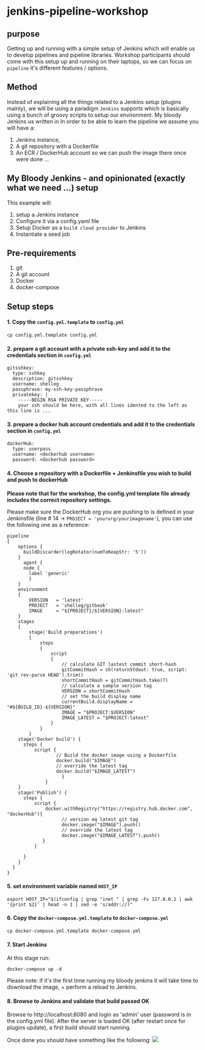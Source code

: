 # jenkins-pipeline-workshop

## purpose
Getting up and running with a simple setup of Jenkins which will enable us to develop pipelines and pipeline libraries.
Workshop participants should come with this setup up and running on their laptops, so we can focus on `pipeline` it's different features / options.


## Method
Instead of explaining all the things related to a Jenkins setup (plugins mainly), we will be using a paradigm `Jenkins` supports which is basically using a bunch of groovy scripts to setup our environment.
My bloody Jenkins us written in
In order to be able to learn the pipeline we assume you will have a:
1. Jenkins instance,
2. A git repository with a Dockerfile
3. An ECR / DockerHub account so we can push the image there once were done ...

## My Bloody Jenkins - and opinionated (exactly what we need ...) setup
This example will:
1. setup a Jenkins instance
2. Configure it via a config.yaml file
3. Setup Docker as a `build cloud provider` to Jenkins
3. Instantiate a seed job

## Pre-requirements
1. git
1. A git account
1. Docker
1. docker-compose

## Setup steps

#### 1. Copy the `config.yml.template` to `config.yml`
``` cp config.yml.template config.yml ```

#### 2. prepare a git account with a private ssh-key and add it to the credentials section in `config.yml`
```
gitsshkey:
  type: sshkey
  description: gitsshkey
  username: shelleg
  passphrase: my-ssh-key-passphrase
  privatekey: |
    -----BEGIN RSA PRIVATE KEY-----
    your ssh should be here, with all lines idented to the left as this line is ...
```
#### 3. prepare a docker hub account credentials and add it to the credentials section in `config.yml`
```
dockerHub:
  type: userpass
  username: <dockerhub username>
  password: <dockerhub password>
```

#### 4. Choose a repository with a Dockerfile + Jenkinsfile you wish to build and push to dockerHub
**Please note that for the workshop, the config.yml template file already includes the correct repository settings.**

Please make sure the DockerHub org you are pushing to is defined in your Jenkinsfile (line # 14 -> `PROJECT = 'yourorg/yourimagename'`), you can use the following one as a reference:

```
pipeline
{
    options {
      buildDiscarder(logRotator(numToKeepStr: '5'))
    }
      agent {
      node {
        label 'generic'
        }
    }
    environment
    {
        VERSION   = 'latest'
        PROJECT   = 'shelleg/gitbook'
        IMAGE     = "${PROJECT}/${VERSION}:latest"
    }
    stages
    {
        stage('Build preparations')
        {
            steps
            {
                script
                {
                    // calculate GIT lastest commit short-hash
                    gitCommitHash = sh(returnStdout: true, script: 'git rev-parse HEAD').trim()
                    shortCommitHash = gitCommitHash.take(7)
                    // calculate a sample version tag
                    VERSION = shortCommitHash
                    // set the build display name
                    currentBuild.displayName = "#${BUILD_ID}-${VERSION}"
                    IMAGE = "$PROJECT:$VERSION"
                    IMAGE_LATEST = "$PROJECT:latest"
                }
            }
        }
    stage('Docker build') {
      steps {
          script {
                  // Build the docker image using a Dockerfile
                  docker.build("$IMAGE")
                  // override the latest tag
                  docker.build("$IMAGE_LATEST")
      		        }
	          }
    }
    stage('Publish') {
      steps {
          script {
              docker.withRegistry("https://registry.hub.docker.com", "dockerHub"){
                	// version eq latest git tag
                	docker.image("$IMAGE").push()
                	// override the latest tag
                	docker.image("$IMAGE_LATEST").push()
             }
          }

      }
    }
  }
}
```

#### 5. set environment variable named `HOST_IP`
```
export HOST_IP="$(ifconfig | grep "inet " | grep -Fv 127.0.0.1 | awk '{print $2}' | head -n 1 | sed -e 's/addr://)"
```

#### 6. Copy the `docker-compose.yml.template` to `docker-compose.yml`
``` cp docker-compose.yml.template docker-compose.yml ```

#### 7. Start Jenkins

At this stage run:

```
docker-compose up -d
```

Please note: if it's the first time running my bloody jenkins it will take time to download the image, + perform a reload to Jenkins.

#### 8. Browse to Jenkins and validate that build passed OK

Browse to http://localhost:8080 and login as 'admin' user (password is in the config.yml file).
After the server is loaded OK (after restart once for plugins update), a first build should start running.

Once done you should have something like the following:
![](https://www.tikalk.com/media/gittbook-docker__Jenkins_.png)
